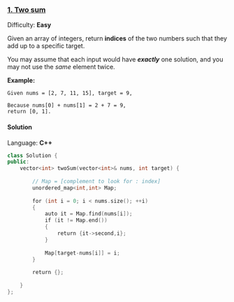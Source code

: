 ### [1. Two sum](https://leetcode.com/problems/two-sum/)

Difficulty: **Easy**


Given an array of integers, return **indices** of the two numbers such that they add up to a specific target.

You may assume that each input would have **_exactly_** one solution, and you may not use the _same_ element twice.

**Example:**

```
Given nums = [2, 7, 11, 15], target = 9,

Because nums[0] + nums[1] = 2 + 7 = 9,
return [0, 1].
```


#### Solution

Language: **C++**

```c++
class Solution {
public:
    vector<int> twoSum(vector<int>& nums, int target) {
        
        // Map = [complement to look for : index]
        unordered_map<int,int> Map;
        
        for (int i = 0; i < nums.size(); ++i)
        {
            auto it = Map.find(nums[i]);
            if (it != Map.end())
            {
                return {it->second,i};
            }
            
            Map[target-nums[i]] = i;
        }
        
        return {};
        
    }
};
```
